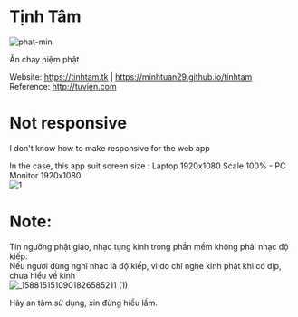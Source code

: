 # Tịnh Tâm  
![phat-min](https://user-images.githubusercontent.com/86332370/191321369-ab975da8-010b-48d2-8ea7-565f57a93ac0.png)  

   Ăn chay niệm phật    
     
     
Website: https://tinhtam.tk  | https://minhtuan29.github.io/tinhtam  
Reference: http://tuvien.com  
  
# Not responsive
I don't know how to make responsive for the web app  
  
In the case, this app suit screen size : Laptop 1920x1080 Scale 100%   -   PC Monitor 1920x1080  
![1](https://user-images.githubusercontent.com/86332370/191282684-185c128c-4053-4884-8964-05aca3dc5a88.JPG)  

# Note:  
Tín ngưỡng phật giáo, nhạc tụng kinh trong phần mềm không phải nhạc độ kiếp.  
Nếu người dùng nghĩ nhạc là độ kiếp, vì do chỉ nghe kinh phật khi có dịp, chưa hiểu về kinh  
![_1588151510901826585211 (1)](https://user-images.githubusercontent.com/86332370/191320761-56d719ed-a290-465d-adf8-23b3a308c23e.png)
  
Hãy an tâm sử dụng, xin đừng hiểu lầm.

